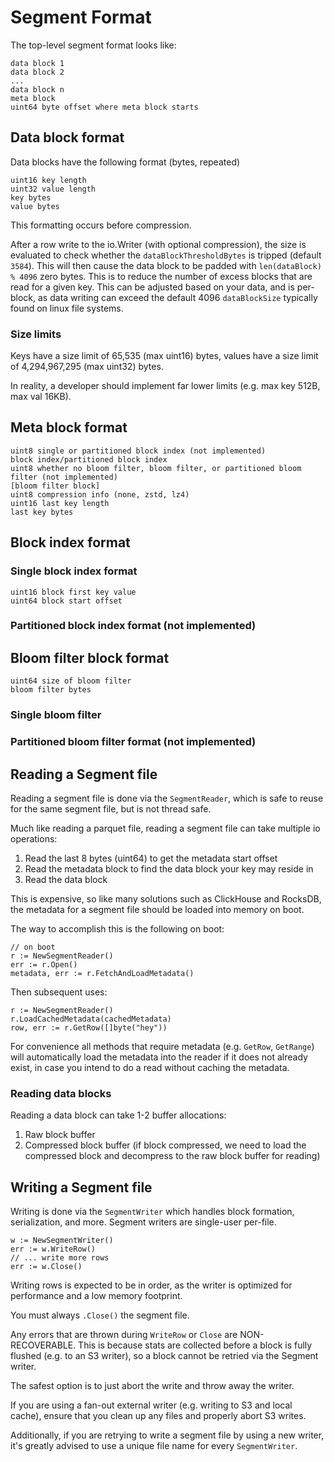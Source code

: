 # Segment Format

The top-level segment format looks like:

```
data block 1
data block 2
...
data block n
meta block
uint64 byte offset where meta block starts
```

## Data block format

Data blocks have the following format (bytes, repeated)

```
uint16 key length
uint32 value length
key bytes
value bytes
```

This formatting occurs before compression.

After a row write to the io.Writer (with optional compression), the size is evaluated to check whether the `dataBlockThresholdBytes` is tripped (default `3584`). This will then cause the data block to be padded with `len(dataBlock) % 4096` zero bytes. This is to reduce the number of excess blocks that are read for a given key. This can be adjusted based on your data, and is per-block, as data writing can exceed the default 4096 `dataBlockSize` typically found on linux file systems.

### Size limits

Keys have a size limit of 65,535 (max uint16) bytes, values have a size limit of 4,294,967,295 (max uint32) bytes.

In reality, a developer should implement far lower limits (e.g. max key 512B, max val 16KB).

## Meta block format

```
uint8 single or partitioned block index (not implemented)
block index/partitioned block index
uint8 whether no bloom filter, bloom filter, or partitioned bloom filter (not implemented)
[bloom filter block]
uint8 compression info (none, zstd, lz4)
uint16 last key length
last key bytes
```

## Block index format

### Single block index format

```
uint16 block first key value
uint64 block start offset
```

### Partitioned block index format (not implemented)

## Bloom filter block format

```
uint64 size of bloom filter
bloom filter bytes
```

### Single bloom filter

### Partitioned bloom filter format (not implemented)

## Reading a Segment file

Reading a segment file is done via the `SegmentReader`, which is safe to reuse for the same segment file, but is not thread safe.

Much like reading a parquet file, reading a segment file can take multiple io operations:
1. Read the last 8 bytes (uint64) to get the metadata start offset
2. Read the metadata block to find the data block your key may reside in
3. Read the data block

This is expensive, so like many solutions such as ClickHouse and RocksDB, the metadata for a segment file should be loaded into memory on boot.

The way to accomplish this is the following on boot:

```
// on boot
r := NewSegmentReader()
err := r.Open()
metadata, err := r.FetchAndLoadMetadata()
```

Then subsequent uses:

```
r := NewSegmentReader()
r.LoadCachedMetadata(cachedMetadata)
row, err := r.GetRow([]byte("hey"))
```

For convenience all methods that require metadata (e.g. `GetRow`, `GetRange`) will automatically load the metadata into the reader if it does not already exist, in case you intend to do a read without caching the metadata.

### Reading data blocks

Reading a data block can take 1-2 buffer allocations:
1. Raw block buffer
2. Compressed block buffer (if block compressed, we need to load the compressed block and decompress to the raw block buffer for reading)

## Writing a Segment file

Writing is done via the `SegmentWriter` which handles block formation, serialization, and more. Segment writers are single-user per-file.

```
w := NewSegmentWriter()
err := w.WriteRow()
// ... write more rows
err := w.Close()
```

Writing rows is expected to be in order, as the writer is optimized for performance and a low memory footprint.

You must always `.Close()` the segment file.

Any errors that are thrown during `WriteRow` or `Close` are NON-RECOVERABLE. This is because stats are collected before a block is fully flushed (e.g. to an S3 writer), so a block cannot be retried via the Segment writer.

The safest option is to just abort the write and throw away the writer.

If you are using a fan-out external writer (e.g. writing to S3 and local cache), ensure that you clean up any files and properly abort S3 writes.

Additionally, if you are retrying to write a segment file by using a new writer, it's greatly advised to use a unique file name for every `SegmentWriter`.